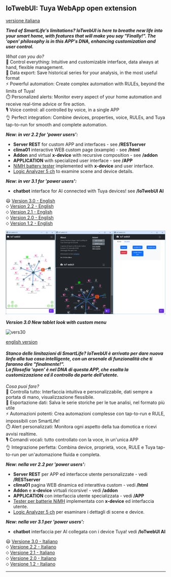 ## IoTwebUI: Tuya WebApp open extension
[versione italiana](#stanco-delle-limitazioni-di-smartlife--iotwebui-%C3%A8-arrivato-per-dare-nuova-linfa-alla-tua-casa-intelligente-con-un-arsenale-di-funzionalit%C3%A0-che-ti-faranno-dire-finalmente--la-filosofia-open-%C3%A8-nel-dna-di-questa-app-che-esalta-la-customizzazione-ed-il-controllo-da-parte-dellutente)

**_Tired of SmartLife's limitations? IoTwebUI is here to breathe new life into your smart home, with features that will make you say "Finally!". The 'open' philosophy is in this APP's DNA, enhancing customization and user control._**

_What can you do?_<br>
 👀 Control everything: Intuitive and customizable interface, data always at hand, flexible management.<br>
🔬 Data export: Save historical series for your analysis, in the most useful format<br>
⚡️ Powerful automation: Create complex automation with RULEs, beyond the limits of Tuya!<br>
⏱️ Personalized alerts: Monitor every aspect of your home automation and receive real-time advice or fire action.<br>
🎙  Voice control: all controlled by voice, in a single APP<br>
👌 Perfect integration: Combine devices, properties, voice, RULEs, and Tuya tap-to-run for smooth and complete automation.

_**New: in ver 2.2 for 'power users':**_
- **Server REST** for custom APP and interfaces - see **/RESTserver** <br>
- **clima01** interactive WEB custom page (example) - see **/html**<br>
- **Addon** and virtual **x-device** with recursive composition - see **/addon**
- **APPLICATION** with specialized user interface - see **/APP**<br>
- [NiMH battery tester](https://github.com/msillano/IoTwebUI/blob/main/addon/TestBattery01_leggimi.pdf) implemented with **x-device** and user interface.
- [Logic Analyzer 5 ch](https://github.com/msillano/IoTwebUI/tree/main/APP/Logic%20Analyzer) to examine scene and device details.

_**New: in ver 3.1 for 'power users':**_
- **chatbot** interface for AI connected with Tuya devices! see **/IoTwebUI AI**<br>

😃 [Version  3.0 - English](https://github.com/msillano/IoTwebUI/blob/main/README30.md) <br>
 ⬦ [Version  2.2 - English](https://github.com/msillano/IoTwebUI/blob/main/README22.md) <br>
 ⬦ [Version  2.1 - English](https://github.com/msillano/IoTwebUI/blob/main/README21.md) <br>
 ⬦ [Version  2.0 - English](https://github.com/msillano/IoTwebUI/blob/main/README20.md) <br>
 ⬦ [Version  1.2 - English](https://github.com/msillano/IoTwebUI/blob/main/README12.md)

 ![aspetto della versione 2.1](https://github.com/msillano/IoTwebUI/blob/main/pics/ver20-look.png?raw=true)

_**Version 3.0  New tablet look with custom menu**_

![vers30](https://github.com/user-attachments/assets/5d8b9565-37bc-41af-86de-91a46d73b732)

[english version](#iotwebui-tuya-webapp-open-extension)
#### _Stanco delle limitazioni di SmartLife?  IoTwebUI è arrivato per dare nuova linfa alla tua casa intelligente, con un arsenale di funzionalità che ti faranno dire "finalmente!". <br> La filosofia 'open' è nel DNA di questa APP, che esalta la customizzazione ed il controllo da parte dell'utente._ 

_Cosa puoi fare?_<br>
👀 Controlla tutto: Interfaccia intuitiva e personalizzabile, dati sempre a portata di mano, visualizzazione flessibile.<br>
🔬 Esportazione dati: Salva le serie storiche per le tue analisi, nel formato più utile<br>
⚡️ Automazioni potenti: Crea automazioni complesse con tap-to-run e RULE, impossibili con SmartLife!<br>
⏱️ Alert personalizzati: Monitora ogni aspetto della tua domotica e ricevi avvisi realtime. <br>
🎙  Comandi vocali: tutto controllato con la voce, in un'unica APP<br>
👌 Integrazione perfetta: Combina device, proprietà, voce, RULE e Tuya tap-to-run per un'automazione fluida e completa.

_**New: nella ver 2.2 per 'power users':**_
- **Server REST** per APP ed interfacce utente personalizzate - vedi **/RESTserver**<br>
- **clima01** pagina WEB dinamica ed interattiva custom - vedi **/html**<br>
- **Addon** e **x-device** virtuali ricorsive! - vedi **/addon**<br>
- **APPLICATION** con interfaccia utente specializzata - vedi **/APP**<br>
- [Tester per batterie NiMH](https://github.com/msillano/IoTwebUI/blob/main/addon/TestBattery01_leggimi.pdf) implementata con **x-device** ed interfaccia utente.
- [Logic Analyzer 5 ch](https://github.com/msillano/IoTwebUI/tree/main/APP/Logic%20Analyzer) per esaminare i dettagli di scene e device.

_**New: nella ver 3.1 per 'power users':**_
- **chatbot** interfaccia per AI collegata con i device Tuya! vedi **/IoTwebUI AI**<br>

😃 [Versione 3.0 - Italiano](https://github.com/msillano/IoTwebUI/blob/main/LEGGIMI30.md) <br>
⬦  [Versione 2.2 - Italiano](https://github.com/msillano/IoTwebUI/blob/main/LEGGIMI22.md) <br>
⬦  [Versione 2.1 - Italiano](https://github.com/msillano/IoTwebUI/blob/main/LEGGIMI21.md) <br>
⬦  [Versione 2.0 - Italiano](https://github.com/msillano/IoTwebUI/blob/main/LEGGIMI20.md) <br>
⬦  [Versione 1.2 - Italiano](https://github.com/msillano/IoTwebUI/blob/main/LEGGIMI12.md)

<hr>
